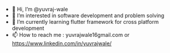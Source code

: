 - 👋 Hi, I’m @yuvraj-wale
- 👀 I’m interested in software development and problem solving
- 🌱 I’m currently learning flutter framework for cross platform development
- 📫 How to reach me : yuvrajwale16gmail.com or https://www.linkedin.com/in/yuvrajwale/ 

<!---
yuvraj-wale/yuvraj-wale is a ✨ special ✨ repository because its `README.md` (this file) appears on your GitHub profile.
You can click the Preview link to take a look at your changes.
--->
